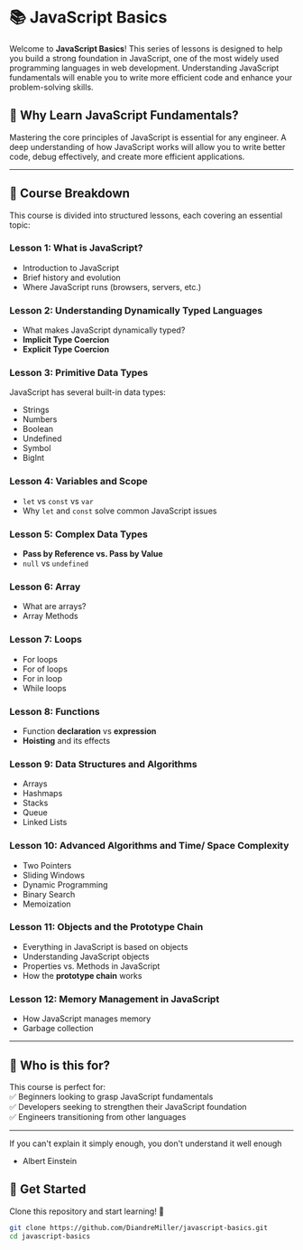 # 📚 JavaScript Basics

Welcome to **JavaScript Basics**! This series of lessons is designed to help you build a strong foundation in JavaScript, one of the most widely used programming languages in web development. Understanding JavaScript fundamentals will enable you to write more efficient code and enhance your problem-solving skills.

## 🚀 Why Learn JavaScript Fundamentals?

Mastering the core principles of JavaScript is essential for any engineer. A deep understanding of how JavaScript works will allow you to write better code, debug effectively, and create more efficient applications.

---

## 📝 Course Breakdown  

This course is divided into structured lessons, each covering an essential topic:

### **Lesson 1: What is JavaScript?**
- Introduction to JavaScript
- Brief history and evolution
- Where JavaScript runs (browsers, servers, etc.)

### **Lesson 2: Understanding Dynamically Typed Languages**  
- What makes JavaScript dynamically typed?  
- **Implicit Type Coercion**  
- **Explicit Type Coercion**  

### **Lesson 3: Primitive Data Types**  
JavaScript has several built-in data types:  
- Strings  
- Numbers  
- Boolean  
- Undefined  
- Symbol  
- BigInt  

### **Lesson 4: Variables and Scope**  
- `let` vs `const` vs `var`  
- Why `let` and `const` solve common JavaScript issues  

### **Lesson 5: Complex Data Types**  
- **Pass by Reference vs. Pass by Value**  
- `null` vs `undefined`  
 

### **Lesson 6: Array** 
- What are arrays?
- Array Methods

### **Lesson 7: Loops** 
- For loops
- For of loops
- For in loop
- While loops

### **Lesson 8: Functions**  
- Function **declaration** vs **expression**  
- **Hoisting** and its effects  

### **Lesson 9: Data Structures and Algorithms**
- Arrays
- Hashmaps
- Stacks
- Queue
- Linked Lists

### **Lesson 10: Advanced Algorithms and Time/ Space Complexity**
- Two Pointers
- Sliding Windows
- Dynamic Programming 
- Binary Search
- Memoization

### **Lesson 11: Objects and the Prototype Chain**  
- Everything in JavaScript is based on objects  
- Understanding JavaScript objects  
- Properties vs. Methods in JavaScript
- How the **prototype chain** works 

### **Lesson 12: Memory Management in JavaScript**  
- How JavaScript manages memory  
- Garbage collection  

---

## 🎯 Who is this for?  
This course is perfect for:  
✅ Beginners looking to grasp JavaScript fundamentals  
✅ Developers seeking to strengthen their JavaScript foundation  
✅ Engineers transitioning from other languages  

---

If you can't explain it simply enough, you don't understand it well enough
- Albert Einstein 

## 🎉 Get Started  
Clone this repository and start learning! 🚀  

```bash
git clone https://github.com/DiandreMiller/javascript-basics.git
cd javascript-basics

